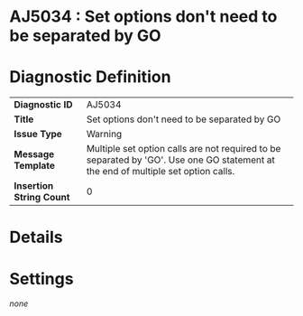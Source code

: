 # AJ5034 : Set options don't need to be separated by GO

<style>
    .header{
        font-weight: bold;
        text-align: left;
    }
</style>

# Diagnostic Definition

<table>
  <tr>
    <td class="header">Diagnostic ID</td>
    <td>AJ5034</td>
  </tr>
  <tr>
    <td class="header">Title</td>
    <td>Set options don't need to be separated by GO</td>
  </tr>
  <tr>
    <td class="header">Issue Type</td>
    <td>Warning</td>
  </tr>
  <tr>
    <td class="header">Message Template</td>
    <td>Multiple set option calls are not required to be separated by 'GO'. Use one GO statement at the end  of multiple set option calls.</td>
  </tr>
  <tr>
    <td class="header">Insertion String Count</td>
    <td>0</td>
  </tr>
</table>

# Details



# Settings

*none*

